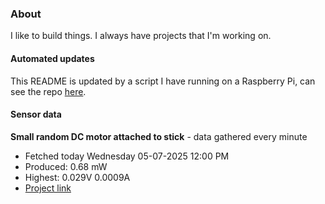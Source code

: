 ### About
I like to build things. I always have projects that I'm working on.

#### Automated updates
This README is updated by a script I have running on a Raspberry Pi, can see the repo [here](https://github.com/jdc-cunningham/raspi-git-repo-updater).

#### Sensor data


**Small random DC motor attached to stick** - data gathered every minute
- Fetched today Wednesday 05-07-2025 12:00 PM
- Produced: 0.68 mW
- Highest: 0.029V 0.0009A
- [Project link](https://github.com/jdc-cunningham/turbine-raspi)